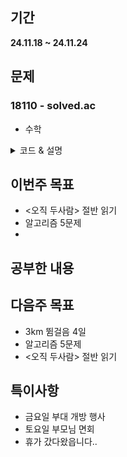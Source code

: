 ## 기간
**24.11.18 ~ 24.11.24**

## 문제

### 18110 - solved.ac
- 수학
<details>
<summary> 코드 & 설명 </summary>
    <div>
    - 평균구하는 문제. <br>
    - floor 함수로 반올림 만들기를 알았다. floor은 내림 함수인데, 함수의 인자로 들어가는 수에 0.5를 더해서 넣으면 반올림이 가능하다.<br><br>
    
``` c++
#include <iostream>
#include <vector>
#include <algorithm>
#include <cmath>

using namespace std;

int main()
{
    int N; cin >> N;
    vector<int> v;
    if(N == 0) {
        cout << 0;
        return 0;
    }
    
    for(int i = 0; i < N; i++) {
        int a;
        cin >> a;
        v.push_back(a);
    }
    
    sort(v.begin(), v.end());
    
    int cut_person = floor((float)N * 0.15 + 0.5);
    int avg = 0;
    
    for(int i = 0; i < N - cut_person; i++) 
    {
        if(i < cut_person) {
            continue;
        }
        
        avg += v[i];
    }
    
    avg = floor((float)avg / (N - 2 * cut_person) + 0.5);
    cout << avg;
    
    return 0;
}
```
</div>
</details>

## 이번주 목표
- <오직 두사람> 절반 읽기
- 알고리즘 5문제
- 

## 공부한 내용


## 다음주 목표
- 3km 뜀걸음 4일
- 알고리즘 5문제
- <오직 두사람> 절반 읽기

## 특이사항
- 금요일 부대 개방 행사
- 토요일 부모님 면회
- 휴가 갔다왔읍니다..
